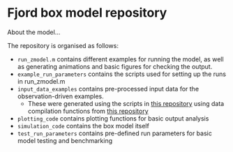 # Fjord box model repository


About the model...


The repository is organised as follows:

- `run_zmodel.m` contains different examples for running the model, as well as generating animations and basic figures for  checking the output.
- `example_run_parameters` contains the scripts used for setting up the runs in run_zmodel.m
- `input_data_examples` contains pre-processed input data for the observation-driven examples. 
    - These were generated using the scripts in [this repository](https://github.com/fjord-mix/model-runs) using data compilation functions from [this repository](https://github.com/fjord-mix/data-collation)
- `plotting_code` contains plotting functions for basic output analysis
- `simulation_code` contains the box model itself
- `test_run_parameters` contains pre-defined run parameters for basic model testing and benchmarking
